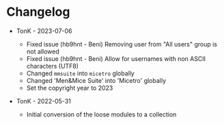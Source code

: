 # Changelog

- TonK - 2023-07-06
  * Fixed issue (hb9hnt - Beni)
    Removing user from "All users" group is not allowed
  * Fixed issue (hb9hnt - Beni)
    Allow for usernames with non ASCII characters (UTF8)
  * Changed `mmsuite` into `micetro` globally
  * Changed 'Men&Mice Suite' into 'Micetro' globally
  * Set the copyright year to 2023

- TonK - 2022-05-31
  * Initial conversion of the loose modules to a collection
